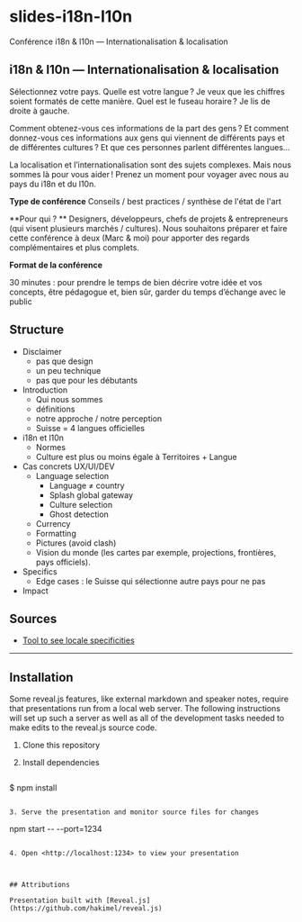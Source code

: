 # slides-i18n-l10n

Conférence i18n & l10n — Internationalisation & localisation

## i18n & l10n — Internationalisation & localisation

Sélectionnez votre pays. Quelle est votre langue ? Je veux que les chiffres soient formatés de cette manière. Quel est le fuseau horaire ? Je lis de droite à gauche.

Comment obtenez-vous ces informations de la part des gens ? Et comment donnez-vous ces informations aux gens qui viennent de différents pays et de différentes cultures ? Et que ces personnes parlent différentes langues…

La localisation et l’internationalisation sont des sujets complexes. Mais nous sommes là pour vous aider ! Prenez un moment pour voyager avec nous au pays du i18n et du l10n.

 **Type de conférence**
Conseils / best practices / synthèse de l'état de l'art

 **Pour qui ? **
Designers, développeurs, chefs de projets & entrepreneurs (qui visent plusieurs marchés / cultures). Nous souhaitons préparer et faire cette conférence à deux (Marc & moi) pour apporter des regards complémentaires et plus complets.

 **Format de la conférence**

30 minutes : pour prendre le temps de bien décrire votre idée et vos concepts, être pédagogue et, bien sûr, garder du temps d’échange avec le public

## Structure
- Disclaimer
   - pas que design
   - un peu technique
   - pas que pour les débutants
- Introduction
  - Qui nous sommes
   - définitions
   - notre approche / notre perception
   - Suisse = 4 langues officielles
- i18n et l10n
   - Normes
   - Culture est plus ou moins égale à Territoires + Langue
- Cas concrets UX/UI/DEV
   - Language selection
      - Language ≠ country
      - Splash global gateway
      - Culture selection
      - Ghost detection
   - Currency
   - Formatting
   - Pictures (avoid clash)
   - Vision du monde (les cartes par exemple, projections, frontières, pays officiels).
- Specifics
   - Edge cases : le Suisse qui sélectionne autre pays pour ne pas
- Impact


## Sources
- [Tool to see locale specificities](https://lh.2xlibre.net/locale/fr_CH/)


-----

## Installation

Some reveal.js features, like external markdown and speaker notes, require that presentations run from a local web server. The following instructions will set up such a server as well as all of the development tasks needed to make edits to the reveal.js source code.

1. Clone this repository

2. Install dependencies
   ```
 $ npm install
   ```

3. Serve the presentation and monitor source files for changes
   ```
   npm start -- --port=1234
   ```

4. Open <http://localhost:1234> to view your presentation



## Attributions

Presentation built with [Reveal.js](https://github.com/hakimel/reveal.js)

